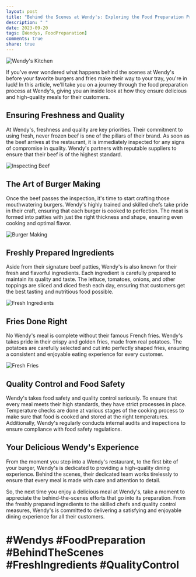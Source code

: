 ```yaml
---
layout: post
title: "Behind the Scenes at Wendy's: Exploring the Food Preparation Process"
description: " "
date: 2023-09-20
tags: [Wendys, FoodPreparation]
comments: true
share: true
---
```


![Wendy's Kitchen](https://source.unsplash.com/1600x900/?wendys-kitchen)

If you've ever wondered what happens behind the scenes at Wendy's before your favorite burgers and fries make their way to your tray, you're in luck! In this article, we'll take you on a journey through the food preparation process at Wendy's, giving you an inside look at how they ensure delicious and high-quality meals for their customers.

## Ensuring Freshness and Quality

At Wendy's, freshness and quality are key priorities. Their commitment to using fresh, never frozen beef is one of the pillars of their brand. As soon as the beef arrives at the restaurant, it is immediately inspected for any signs of compromise in quality. Wendy's partners with reputable suppliers to ensure that their beef is of the highest standard.

![Inspecting Beef](https://source.unsplash.com/1600x900/?wendys-beef)

## The Art of Burger Making

Once the beef passes the inspection, it's time to start crafting those mouthwatering burgers. Wendy's highly trained and skilled chefs take pride in their craft, ensuring that each burger is cooked to perfection. The meat is formed into patties with just the right thickness and shape, ensuring even cooking and optimal flavor.

![Burger Making](https://source.unsplash.com/1600x900/?wendys-burger)

## Freshly Prepared Ingredients

Aside from their signature beef patties, Wendy's is also known for their fresh and flavorful ingredients. Each ingredient is carefully prepared to maintain its quality and taste. The lettuce, tomatoes, onions, and other toppings are sliced and diced fresh each day, ensuring that customers get the best tasting and nutritious food possible.

![Fresh Ingredients](https://source.unsplash.com/1600x900/?wendys-ingredients)

## Fries Done Right

No Wendy's meal is complete without their famous French fries. Wendy's takes pride in their crispy and golden fries, made from real potatoes. The potatoes are carefully selected and cut into perfectly shaped fries, ensuring a consistent and enjoyable eating experience for every customer.

![Fresh Fries](https://source.unsplash.com/1600x900/?wendys-fries)

## Quality Control and Food Safety

Wendy's takes food safety and quality control seriously. To ensure that every meal meets their high standards, they have strict processes in place. Temperature checks are done at various stages of the cooking process to make sure that food is cooked and stored at the right temperatures. Additionally, Wendy's regularly conducts internal audits and inspections to ensure compliance with food safety regulations.

## Your Delicious Wendy's Experience

From the moment you step into a Wendy's restaurant, to the first bite of your burger, Wendy's is dedicated to providing a high-quality dining experience. Behind the scenes, their dedicated team works tirelessly to ensure that every meal is made with care and attention to detail.

So, the next time you enjoy a delicious meal at Wendy's, take a moment to appreciate the behind-the-scenes efforts that go into its preparation. From the freshly prepared ingredients to the skilled chefs and quality control measures, Wendy's is committed to delivering a satisfying and enjoyable dining experience for all their customers.

# #Wendys #FoodPreparation #BehindTheScenes #FreshIngredients #QualityControl